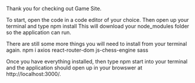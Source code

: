 Thank you for checking out Game Site.

To start, open the code in a code editor of your choice.
Then open up your terminal and type
npm install
This will download your node_modules folder so the application can run.

There are still some more things you will need to install from your terminal again.
npm i axios react-router-dom js-chess-engine sass

Once you have everything installed, then type npm start into your terminal and the application should open up in your browswer at http://localhost:3000/.
